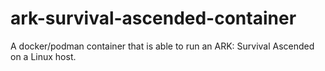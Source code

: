 # ark-survival-ascended-container
A docker/podman container that is able to run an ARK: Survival Ascended on a Linux host.
